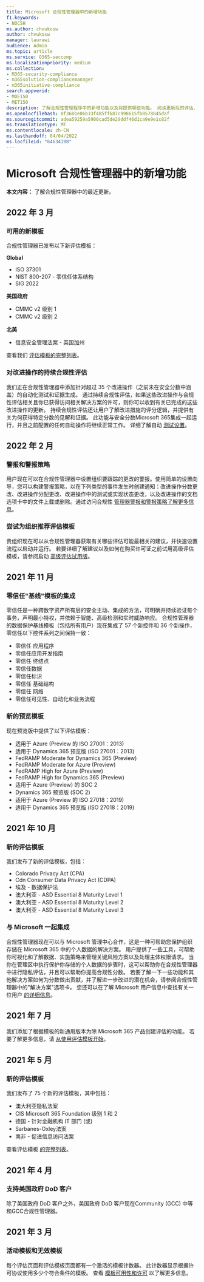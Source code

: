 ```yaml
---
title: Microsoft 合规性管理器中的新增功能
f1.keywords:
- NOCSH
ms.author: chvukosw
author: chvukosw
manager: laurawi
audience: Admin
ms.topic: article
ms.service: O365-seccomp
ms.localizationpriority: medium
ms.collection:
- M365-security-compliance
- m365solution-compliancemanager
- m365initiative-compliance
search.appverid:
- MOE150
- MET150
description: 了解合规性管理程序中的新增功能以及将提供哪些功能。 阅读更新后的评估、新的评估模板、新操作等。
ms.openlocfilehash: 0f368be06b33f485ff687c998615fb8578845daf
ms.sourcegitcommit: adea59259a5900cad5de29ddf46d1ca9e9e1c82f
ms.translationtype: MT
ms.contentlocale: zh-CN
ms.lasthandoff: 04/04/2022
ms.locfileid: "64634198"
---
```

# <a name="whats-new-in-microsoft-compliance-manager"></a>Microsoft 合规性管理器中的新增功能

**本文内容：** 了解合规性管理器中的最近更新。

## <a name="march-2022"></a>2022 年 3 月

### <a name="new-templates-available"></a>可用的新模板

合规性管理器已发布以下新评估模板：

**Global**
- ISO 37301
- NIST 800-207 - 零信任体系结构
- SIG 2022

**美国政府**
- CMMC v2 级别 1
- CMMC v2 级别 2

**北美**
- 信息安全管理法案 - 英国加州

查看我们 [评估模板的完整列表](compliance-manager-templates-list.md)。

### <a name="continuous-compliance-assessment-of-improvement-actions"></a>对改进操作的持续合规性评估

我们正在合规性管理器中添加针对超过 35 个改进操作（之前未在安全分数中涵盖）的自动化测试和证据生成。 通过持续合规性评估，如果这些改进操作与合规性评估相关且你已获得访问相关解决方案的许可，则你可以收到有关已完成的这些改进操作的更新。 持续合规性评估还让用户了解改进措施的评分逻辑，并提供有关为何获得特定分数的见解和证据。 此功能与安全分数Microsoft 365集成一起运行，并且之前配置的任何自动操作将继续正常工作。 详细了解自动 [测试设置](compliance-manager-setup.md#set-up-automated-testing)。

## <a name="february-2022"></a>2022 年 2 月

### <a name="alerts-and-alert-policies"></a>警报和警报策略

用户现在可以在合规性管理器中设置组织要跟踪的更改的警报。使用简单的设置向导，您可以构建警报策略，以在下列类型的事件发生时创建通知：改进操作分数更改、改进操作分配更改、改进操作中的测试或实现状态更改，以及改进操作的文档选项卡中的文件上载或删除。通过访问合规性 [管理器警报和警报策略了解更多信息](compliance-manager-alert-policies.md)。

### <a name="try-recommended-assessment-templates-for-your-organization"></a>尝试为组织推荐评估模板

贵组织现在可以从合规性管理器获取有关哪些评估可能最相关的建议，并快速设置流程以启动并运行。 若要详细了解建议以及如何在购买许可证之前试用高级评估模板，请参阅启动 [高级评估试用版](compliance-manager-setup.md#start-a-premium-assessments-trial)。

## <a name="november-2021"></a>2021 年 11 月

### <a name="zero-trust-integration-for-the-data-protection-baseline-template"></a>零信任"基线"模板的集成

零信任是一种跨数字资产所有层的安全主动、集成的方法，可明确并持续验证每个事务，声明最小特权，并依赖于智能、高级检测和实时威胁响应。 合规性管理器的数据保护基线模板（包括所有用户）现在集成了 57 个新控件和 36 个新操作，零信任以下控件系列之间保持一致：

- 零信任 应用程序
- 零信任应用开发指南
- 零信任 终结点
- 零信任数据
- 零信任标识
- 零信任 基础结构
- 零信任 网络
- 零信任可见性、自动化和业务流程

### <a name="new-preview-templates"></a>新的预览模板

现在预览版中提供了以下评估模板：

- 适用于 Azure (Preview 的 ISO 27001：2013) 
- 适用于 Dynamics 365 预览版 (ISO 27001：2013) 
- FedRAMP Moderate for Dynamics 365 (Preview) 
- FedRAMP Moderate for Azure (Preview) 
- FedRAMP High for Azure (Preview) 
- FedRAMP High for Dynamics 365 (Preview) 
- 适用于 Azure (Preview) 的 SOC 2
- Dynamics 365 预览版 (SOC 2) 
- 适用于 Azure (Preview 的 ISO 27018：2019) 
- 适用于 Dynamics 365 预览版 (ISO 27018：2019) 

## <a name="october-2021"></a>2021 年 10 月

### <a name="new-assessment-templates"></a>新的评估模板

我们发布了新的评估模板，包括：

- Colorado Privacy Act (CPA) 
- Cdn Consumer Data Privacy Act (CDPA) 
- 埃及 - 数据保护法
- 澳大利亚 - ASD Essential 8 Maturity Level 1
- 澳大利亚 - ASD Essential 8 Maturity Level 2
- 澳大利亚 - ASD Essential 8 Maturity Level 3

### <a name="integration-with-microsoft-priva"></a>与 Microsoft 一起集成

合规性管理器现在可以与 Microsoft 管理中心合作，这是一种可帮助您保护组织存储在 Microsoft 365 中的个人数据的解决方案。 用户提供了一些工具，可帮助你可视化和了解数据、实施策略来管理关键风险方案以及处理主体权限请求。 当你在管理区中执行保护你存储的个人数据的步骤时，这可以帮助你在合规性管理器中进行隐私评估，并且可以帮助你提高合规性分数。 若要了解一下一些功能和其他解决方案如何为分数做出贡献，并了解进一步改进的潜在机会，请参阅合规性管理器中的"解决方案"选项卡。 您还可以在了解 Microsoft 用户信息中查找有关一位用户 [的详细信息](/privacy/priva)。

## <a name="july-2021"></a>2021 年 7 月

我们添加了根据模板的新通用版本为除 Microsoft 365 产品创建评估的功能。 若要了解更多信息，请 [从使用评估模板开始](compliance-manager-templates.md)。

## <a name="may-2021"></a>2021 年 5 月

### <a name="new-assessment-templates"></a>新的评估模板

我们发布了 75 个新的评估模板，其中包括：
- 澳大利亚隐私法案
- CIS Microsoft 365 Foundation 级别 1 和 2
- 德国 - 针对金融机构 IT 部门 (或) 
- Sarbanes-Oxley法案
- 南非 - 促进信息访问法案

查看评估模板 [的完整列表](compliance-manager-templates-list.md)。

## <a name="april-2021"></a>2021 年 4 月

### <a name="support-for-us-government-dod-customers"></a>支持美国政府 DoD 客户

除了美国政府 DoD 客户之外，美国政府 DoD 客户现在Community (GCC) 中等和GCC合规性管理器。

## <a name="march-2021"></a>2021 年 3 月

### <a name="active-and-inactive-templates"></a>活动模板和无效模板

每个评估页面和评估模板页面都有一个激活的模板计数器。 此计数器显示根据许可协议使用多少个符合条件的模板。 查看 [模板可用性和许可](compliance-manager-templates.md#template-availability-and-licensing) 以了解更多信息。
